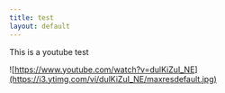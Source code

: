 ```yaml
---
title: test
layout: default
---
```

This is a youtube test

![https://www.youtube.com/watch?v=dulKiZuI_NE](https://i3.ytimg.com/vi/dulKiZuI_NE/maxresdefault.jpg)